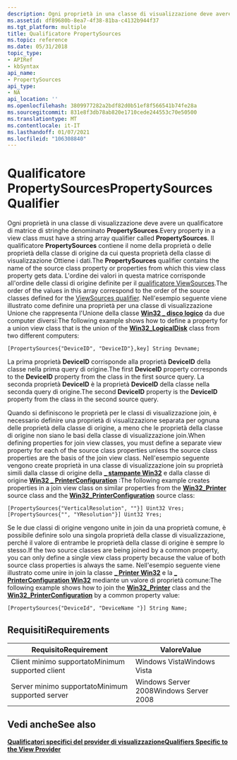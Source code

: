 ```yaml
---
description: Ogni proprietà in una classe di visualizzazione deve avere un qualificatore di matrice di stringhe denominato PropertySources.
ms.assetid: df89680b-8ea7-4f38-81ba-c4132b944f37
ms.tgt_platform: multiple
title: Qualificatore PropertySources
ms.topic: reference
ms.date: 05/31/2018
topic_type:
- APIRef
- kbSyntax
api_name:
- PropertySources
api_type:
- NA
api_location: ''
ms.openlocfilehash: 3809977282a2bdf82d0b51ef8f566541b74fe28a
ms.sourcegitcommit: 831e8f3db78ab820e1710cede244553c70e50500
ms.translationtype: MT
ms.contentlocale: it-IT
ms.lasthandoff: 01/07/2021
ms.locfileid: "106308840"
---
```

# <a name="propertysources-qualifier"></a><span data-ttu-id="ebcb2-103">Qualificatore PropertySources</span><span class="sxs-lookup"><span data-stu-id="ebcb2-103">PropertySources Qualifier</span></span>

<span data-ttu-id="ebcb2-104">Ogni proprietà in una classe di visualizzazione deve avere un qualificatore di matrice di stringhe denominato **PropertySources**.</span><span class="sxs-lookup"><span data-stu-id="ebcb2-104">Every property in a view class must have a string array qualifier called **PropertySources**.</span></span> <span data-ttu-id="ebcb2-105">Il qualificatore **PropertySources** contiene il nome della proprietà o delle proprietà della classe di origine da cui questa proprietà della classe di visualizzazione Ottiene i dati.</span><span class="sxs-lookup"><span data-stu-id="ebcb2-105">The **PropertySources** qualifier contains the name of the source class property or properties from which this view class property gets data.</span></span> <span data-ttu-id="ebcb2-106">L'ordine dei valori in questa matrice corrisponde all'ordine delle classi di origine definite per il [qualificatore ViewSources](viewsources-qualifier.md).</span><span class="sxs-lookup"><span data-stu-id="ebcb2-106">The order of the values in this array correspond to the order of the source classes defined for the [ViewSources qualifier](viewsources-qualifier.md).</span></span> <span data-ttu-id="ebcb2-107">Nell'esempio seguente viene illustrato come definire una proprietà per una classe di visualizzazione Unione che rappresenta l'Unione della classe [**Win32 \_ disco logico**](/windows/desktop/CIMWin32Prov/win32-logicaldisk) da due computer diversi:</span><span class="sxs-lookup"><span data-stu-id="ebcb2-107">The following example shows how to define a property for a union view class that is the union of the [**Win32\_LogicalDisk**](/windows/desktop/CIMWin32Prov/win32-logicaldisk) class from two different computers:</span></span>


```mof
[PropertySources{"DeviceID", "DeviceID"},key] String Devname;
```



<span data-ttu-id="ebcb2-108">La prima proprietà **DeviceID** corrisponde alla proprietà **DeviceID** della classe nella prima query di origine.</span><span class="sxs-lookup"><span data-stu-id="ebcb2-108">The first **DeviceID** property corresponds to the **DeviceID** property from the class in the first source query.</span></span> <span data-ttu-id="ebcb2-109">La seconda proprietà **DeviceID** è la proprietà **DeviceID** della classe nella seconda query di origine.</span><span class="sxs-lookup"><span data-stu-id="ebcb2-109">The second **DeviceID** property is the **DeviceID** property from the class in the second source query.</span></span>

<span data-ttu-id="ebcb2-110">Quando si definiscono le proprietà per le classi di visualizzazione join, è necessario definire una proprietà di visualizzazione separata per ognuna delle proprietà della classe di origine, a meno che le proprietà della classe di origine non siano le basi della classe di visualizzazione join.</span><span class="sxs-lookup"><span data-stu-id="ebcb2-110">When defining properties for join view classes, you must define a separate view property for each of the source class properties unless the source class properties are the basis of the join view class.</span></span> <span data-ttu-id="ebcb2-111">Nell'esempio seguente vengono create proprietà in una classe di visualizzazione join su proprietà simili dalla classe di origine della [**\_ stampante Win32**](/windows/desktop/CIMWin32Prov/win32-printer) e dalla classe di origine [**Win32 \_ PrinterConfiguration**](/windows/desktop/CIMWin32Prov/win32-printerconfiguration) :</span><span class="sxs-lookup"><span data-stu-id="ebcb2-111">The following example creates properties in a join view class on similar properties from the [**Win32\_Printer**](/windows/desktop/CIMWin32Prov/win32-printer) source class and the [**Win32\_PrinterConfiguration**](/windows/desktop/CIMWin32Prov/win32-printerconfiguration) source class:</span></span>


```mof
[PropertySources{"VerticalResolution", ""}] Uint32 Vres;
[PropertySources{"", "YResolution"}] Uint32 Yres;
```



<span data-ttu-id="ebcb2-112">Se le due classi di origine vengono unite in join da una proprietà comune, è possibile definire solo una singola proprietà della classe di visualizzazione, perché il valore di entrambe le proprietà della classe di origine è sempre lo stesso.</span><span class="sxs-lookup"><span data-stu-id="ebcb2-112">If the two source classes are being joined by a common property, you can only define a single view class property because the value of both source class properties is always the same.</span></span> <span data-ttu-id="ebcb2-113">Nell'esempio seguente viene illustrato come unire in join la classe [**\_ Printer Win32**](/windows/desktop/CIMWin32Prov/win32-printer) e la [**\_ PrinterConfiguration Win32**](/windows/desktop/CIMWin32Prov/win32-printerconfiguration) mediante un valore di proprietà comune:</span><span class="sxs-lookup"><span data-stu-id="ebcb2-113">The following example shows how to join the [**Win32\_Printer**](/windows/desktop/CIMWin32Prov/win32-printer) class and the [**Win32\_PrinterConfiguration**](/windows/desktop/CIMWin32Prov/win32-printerconfiguration) by a common property value:</span></span>


```mof
[PropertySources{"DeviceId", "DeviceName "}] String Name;
```



## <a name="requirements"></a><span data-ttu-id="ebcb2-114">Requisiti</span><span class="sxs-lookup"><span data-stu-id="ebcb2-114">Requirements</span></span>



| <span data-ttu-id="ebcb2-115">Requisito</span><span class="sxs-lookup"><span data-stu-id="ebcb2-115">Requirement</span></span> | <span data-ttu-id="ebcb2-116">Valore</span><span class="sxs-lookup"><span data-stu-id="ebcb2-116">Value</span></span> |
|-------------------------------------|--------------------------------|
| <span data-ttu-id="ebcb2-117">Client minimo supportato</span><span class="sxs-lookup"><span data-stu-id="ebcb2-117">Minimum supported client</span></span><br/> | <span data-ttu-id="ebcb2-118">Windows Vista</span><span class="sxs-lookup"><span data-stu-id="ebcb2-118">Windows Vista</span></span><br/>       |
| <span data-ttu-id="ebcb2-119">Server minimo supportato</span><span class="sxs-lookup"><span data-stu-id="ebcb2-119">Minimum supported server</span></span><br/> | <span data-ttu-id="ebcb2-120">Windows Server 2008</span><span class="sxs-lookup"><span data-stu-id="ebcb2-120">Windows Server 2008</span></span><br/> |



## <a name="see-also"></a><span data-ttu-id="ebcb2-121">Vedi anche</span><span class="sxs-lookup"><span data-stu-id="ebcb2-121">See also</span></span>

<dl> <dt>

[<span data-ttu-id="ebcb2-122">**Qualificatori specifici del provider di visualizzazione**</span><span class="sxs-lookup"><span data-stu-id="ebcb2-122">**Qualifiers Specific to the View Provider**</span></span>](qualifiers-specific-to-the-view-provider.md)
</dt> </dl>

 

